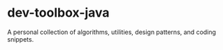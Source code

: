 # dev-toolbox-java
A personal collection of algorithms, utilities, design patterns, and coding snippets.
